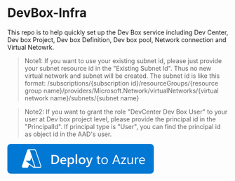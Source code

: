 # DevBox-Infra
This repo is to help quickly set up the Dev Box service including Dev Center, Dev box Project, Dev box Definition, Dev box pool, Network connection and Virtual Netowrk.

>Note1: If you want to use your existing subnet id, please just provide your subnet resource id in the "Existing Subnet Id". Thus no new virtual network and subnet will be created. The subnet id is like this format: /subscriptions/{subscription id}/resourceGroups/{resource group name}/providers/Microsoft.Network/virtualNetworks/{virtual network name}/subnets/{subnet name}

>Note2: If you want to grant the role "DevCenter Dev Box User" to your user at Dev box project level, please provide the principal id in the "PrincipalId". If principal type is "User", you can find the principal id as object id in the AAD's user. 

[![Deploy to Azure](https://raw.githubusercontent.com/Azure/azure-quickstart-templates/master/1-CONTRIBUTION-GUIDE/images/deploytoazure.svg?sanitize=true)](https://portal.azure.com/#create/Microsoft.Template/uri/https%3A%2F%2Fraw.githubusercontent.com%2Fluxu-ms%2FDevBox-Infra%2Fmain%2Fazuredeploy.json)
